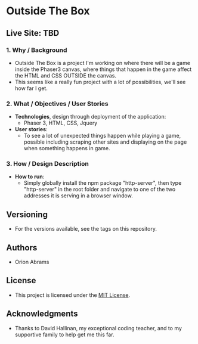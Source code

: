 # Outside The Box

## Live Site: TBD

### 1. Why / Background
  * Outside The Box is a project I'm working on where there will be a game inside the Phaser3 canvas, where things that happen in the game affect the HTML and CSS OUTSIDE the canvas.
  * This seems like a really fun project with a lot of possibilities, we'll see how far I get.
 ### 2. What / Objectives / User Stories
  * **Technologies**, design through deployment of the application:
    * Phaser 3, HTML, CSS, Jquery
  * **User stories**:
    * To see a lot of unexpected things happen while playing a game, possible including scraping other sites and displaying on the page when something happens in game.
### 3. How / Design Description
  * **How to run**:
    * Simply globally install the npm package "http-server", then type "http-server" in the root folder and navigate to one of the two addresses it is serving in a browser window.

## Versioning
  * For the versions available, see the tags on this repository.
## Authors
  * Orion Abrams
## License
  * This project is licensed under the [MIT License](LICENSE).
## Acknowledgments
  * Thanks to David Hallinan, my exceptional coding teacher, and to my supportive family to help get me this far.